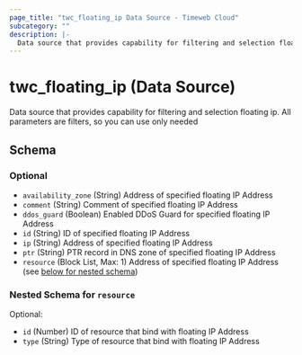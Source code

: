 ```yaml
---
page_title: "twc_floating_ip Data Source - Timeweb Cloud"
subcategory: ""
description: |-
  Data source that provides capability for filtering and selection floating ip. All parameters are filters, so you can use only needed
---
```


# twc_floating_ip (Data Source)

Data source that provides capability for filtering and selection floating ip. All parameters are filters, so you can use only needed



<!-- schema generated by tfplugindocs -->
## Schema

### Optional

- `availability_zone` (String) Address of specified floating IP Address
- `comment` (String) Comment of specified floating IP Address
- `ddos_guard` (Boolean) Enabled DDoS Guard for specified floating IP Address
- `id` (String) ID of specified floating IP Address
- `ip` (String) Address of specified floating IP Address
- `ptr` (String) PTR record in DNS zone of specified floating IP Address
- `resource` (Block List, Max: 1) Address of specified floating IP Address (see [below for nested schema](#nestedblock--resource))

<a id="nestedblock--resource"></a>
### Nested Schema for `resource`

Optional:

- `id` (Number) ID of resource that bind with floating IP Address
- `type` (String) Type of resource that bind with floating IP Address

